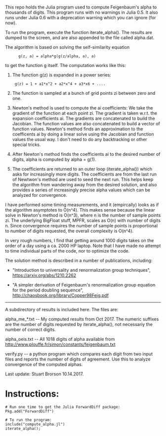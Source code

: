 This repo holds the Julia program used to compute Feigenbaum's alpha
to thousands of digits.  This program runs with no warnings in Julia
0.5.  It also runs under Julia 0.6 with a deprecation warning which
you can ignore (for now).

To run the program, execute the function
iterate_alpha().  The results are dumped to the screen, and are also
appended to the file called alpha.dat.

The algorithm is based on solving the self-similarity equation

          g(z, a) = alpha*g(g(z/alpha, a), a)

to get the function g itself.  The computation works like this:

1.  The function g(z) is expanded in a power series:

         g(z) = 1 + a1*x^2 + a2*x^4 + a3*x6 + ....

2.  The function is sampled at a bunch of grid points zi between zero
and one.  

3.  Newton's method is used to compute the ai coefficients: 
We take the gradient of the function at each point zi.  The
gradient is taken w.r.t. the expansion coefficients ai.
The gradients are concatenated to build the Jacobian.  The
function values are also concatenated to build a vector of function
values.  Newton's method finds an approximation to the coefficents ai
by doing a linear solve using the Jacobian and function values the
usual way.  I don't need to do any backtracking or other
special tricks. 

4.  After Newton's method finds the coefficients ai to the desired
number of digits, alpha is computed by alpha = g(1).

5.  The coefficients are returned to an outer loop (iterate_alpha())
which asks for increasingly more digits.  The coefficients are from
the last run of Newtwon's method are used to seed the next run.  This
helps keep the algorithm from wandering away from the desired
solution, and also provides a series of increasingly precise alpha
values which can be analyzed for convergence.

I have performed some timing measurements, and it (empircally) looks
as if the algorithm asymptotes to O(n^4).  This makes sense because
the linear solve in Newton's method is O(n^3), where n is the number
of sample points zi.  The underlying BigFloat stuff, MPFR, scales as
O(n) with number of digits n.  Since convergence requires the number
of sample points is proportional to number of digits requested, the
overall complexity is O(n^4).  

In very rough numbers, I find that getting around 1000 digits takes on
the order of a day using a ca. 2000 HP laptop.  Note that I have made
no attempt to time individual parts of the code, nor to optimize the
code. 

The solution method is described in a number of publications,
including:

* "Introduction to universality and renormalization group techniques", https://arxiv.org/abs/1210.2262

* "A simpler derivation of Feigenbaum's renormalization group equation
for the period doubling sequence", http://chaosbook.org/library/Copper98Feig.pdf

---

A subdirectory of results is included here.  The files are:

alpha_me_*.txt -- My computed results from Oct 2017.  The numeric
                  suffixes are the number of digits requested by
		  iterate_alpha(), not necessariy the number of
		  correct digits.  

alpha_oeis.txt -- All 1018 digits of alpha available from 
                  http://www.plouffe.fr/simon/constants/feigenbaum.txt

verify.py -- a python program which compares each digit from two input
             files and reports the number of digits of agreement.  Use
	     this to analyze convergence of the computed alphas.


Last update: Stuart Brorson  10.14.2017.


# Instructions:
```
# Run one time to get the Julia ForwardDiff package:
Pkg.add("ForwardDiff")
```

```
# To run the program:
include("compute_alpha.jl")
iterate_alpha();
```
